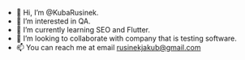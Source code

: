 - 👋 Hi, I’m @KubaRusinek.
- 👀 I’m interested in QA.
- 🌱 I’m currently learning SEO and Flutter.
- 💞️ I’m looking to collaborate with company that is testing software.
- 📫 You can reach me at email rusinekjakub@gmail.com

<!---
KubaRusinek/KubaRusinek is a ✨ special ✨ repository because its `README.md` (this file) appears on your GitHub profile.
You can click the Preview link to take a look at your changes.
--->
